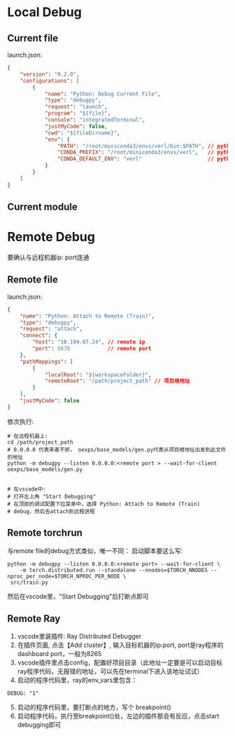 # Local Debug

## Current file

launch.json:   

```json
{
    "version": "0.2.0",
    "configurations": [
        {
            "name": "Python: Debug Current File",
            "type": "debugpy",
            "request": "launch",
            "program": "${file}",
            "console": "integratedTerminal",
            "justMyCode": false,
            "cwd": "${fileDirname}",
            "env": {
                "PATH": "/root/miniconda3/envs/verl/bin:$PATH", // python环境PATH 
                "CONDA_PREFIX": "/root/miniconda3/envs/verl",   // python环境conda prefix
                "CONDA_DEFAULT_ENV": "verl"                     // python环境conda env name
            }
        }
    ]
}

```


## Current module




# Remote Debug

要确认与远程机器ip: port连通


## Remote file


launch.json:   

```json
{
    "name": "Python: Attach to Remote (Train)",
    "type": "debugpy",
    "request": "attach",
    "connect": {
        "host": "10.194.07.24", // remote ip
        "port": 5678            // remote port
    },
    "pathMappings": [
        {
            "localRoot": "${workspaceFolder}",
            "remoteRoot": "/path/project_path" // 项目根地址
        }
    ],
    "justMyCode": false
}
```

依次执行:   
```shell
# 在远程机器上: 
cd /path/project_path
# 0.0.0.0 代表来者不拒， oexps/base_models/gen.py代表从项目根地址出发到此文件的地址
python -m debugpy --listen 0.0.0.0:<remote port > --wait-for-client oexps/base_models/gen.py


# 在vscode中:
# 打开左上角 "Start Debugging"
# 在顶部的调试配置下拉菜单中，选择 Python: Attach to Remote (Train)
# debug，然后去attach到远程进程
```


## Remote torchrun


与remote file的debug方式类似，唯一不同：
启动脚本要这么写:
```shell
python -m debugpy --listen 0.0.0.0:<remote port> --wait-for-client \
    -m torch.distributed.run --standalone --nnodes=$TORCH_NNODES --nproc_per_node=$TORCH_NPROC_PER_NODE \
 src/train.py
```

然后在vscode里，"Start Debugging"后打断点即可


## Remote Ray

1. vscode里装插件: Ray Distributed Debugger
2. 在插件页面, 点击【Add cluster】, 输入目标机器的ip:port, port是ray程序的dashboard port，一般为8265
3. vscode插件里点击config，配置好项目目录（此地址一定要是可以启动目标ray程序代码，无报错的地址，可以先在terminal下进入该地址试试）
4. 启动的程序代码里，ray的env_vars里包含：
```shell
DEBUG: "1"
```
5. 启动的程序代码里，要打断点的地方，写个 breakpoint()
6. 启动程序代码，执行至breakpoint()处，左边的插件那会有反应，点击start debugging即可




